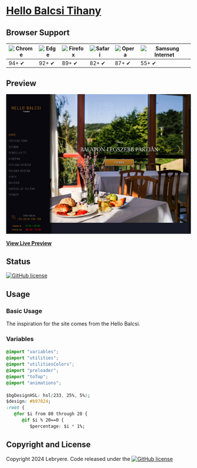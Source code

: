 # [Hello Balcsi Tihany](https://lebryere.github.io/Hello-balcsi/)

## Browser Support

![Chrome](https://raw.githubusercontent.com/alrra/browser-logos/master/src/chrome/chrome_48x48.png) | ![Edge](https://raw.githubusercontent.com/alrra/browser-logos/master/src/edge/edge_48x48.png) | ![Firefox](https://raw.githubusercontent.com/alrra/browser-logos/master/src/firefox/firefox_48x48.png) | ![Safari](https://raw.githubusercontent.com/alrra/browser-logos/master/src/safari/safari_48x48.png) | ![Opera](https://raw.githubusercontent.com/alrra/browser-logos/master/src/opera/opera_48x48.png) | ![Samsung Internet](https://raw.githubusercontent.com/alrra/browser-logos/master/src/samsung-internet/samsung-internet_48x48.png)
--- | --- | --- | --- | --- | --- |
94+ ✔ | 92+ ✔ | 89+ ✔ | 82+ ✔ | 87+ ✔ | 55+ ✔ |

## Preview

[![Resume Preview](preview.jpg)](https://lebryere.github.io/Hello-balcsi/)

**[View Live Preview](https://lebryere.github.io/Hello-balcsi/)**

## Status

[![GitHub license](https://img.shields.io/badge/licence-extended_CC_BY_NC-green%3F%26style%3Dplastic?style=plastic)](https://raw.githubusercontent.com/LeBryere/Hello-balcsi/master/LICENCE)

## Usage

### Basic Usage


The inspiration for the site comes from the Hello Balcsi.

### Variables
```css
@import "variables";
@import "utilities";
@import "utilitiesColors";
@import "preloader";
@import "toTop";
@import "animations";

$bgDesignHSL: hsl(233, 25%, 5%);
$design: #b97824;
:root {
   @for $i from 80 through 20 {
      @if $i % 20==0 {
         $percentage: $i * 1%;
```

## Copyright and License

Copyright 2024 Lebryere. Code released under the [![GitHub license](https://img.shields.io/badge/licence-extended_CC_BY_NC-green%3F%26style%3Dplastic?style=plastic)](https://raw.githubusercontent.com/LeBryere/Hello-balcsi/master/LICENCE)
